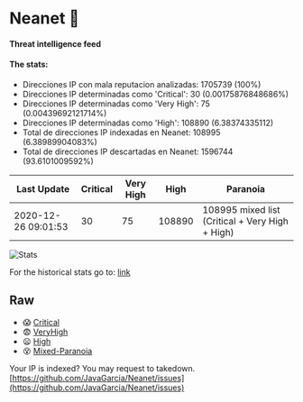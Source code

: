 # Neanet :hocho:
#### Threat intelligence feed
#### The stats:

- Direcciones IP con mala reputacion analizadas: 1705739 (100%)
- Direcciones IP determinadas como 'Critical':  30 (0.00175876848686%)
- Direcciones IP determinadas como 'Very High':  75 (0.00439692121714%)
- Direcciones IP determinadas como 'High':  108890 (6.38374335112)
- Total de direcciones IP indexadas en Neanet:  108995 (6.38989904083%)
- Total de direcciones IP descartadas en Neanet:  1596744 (93.6101009592%)

| Last Update | Critical | Very High | High | Paranoia |
| --- | --- | --- | --- | --- |
| 2020-12-26 09:01:53 | 30 | 75 | 108890 | 108995 mixed list (Critical + Very High + High)|

![Stats](https://docs.google.com/spreadsheets/d/e/2PACX-1vSnaNMIXVabIpDJjufMlzH7poXnshF3mgd8Is1g9ytUEzVsP5my4Trn8f-xkoLLQ38xpL3HtmUexLo6/pubchart?oid=501124687&format=image)

For the historical stats go to: [link](/stats.csv)
## Raw
- :scream: [Critical](https://raw.githubusercontent.com/JavaGarcia/Neanet/master/blacklists/neanet_critical.txt)
- :fearful: [VeryHigh](https://raw.githubusercontent.com/JavaGarcia/Neanet/master/blacklists/neanet_veryHigh.txtt)
- :frowning: [High](https://raw.githubusercontent.com/JavaGarcia/Neanet/master/blacklists/neanet_high.txt)
- :dizzy_face: [Mixed-Paranoia](https://raw.githubusercontent.com/JavaGarcia/Neanet/master/blacklists/neanet_all.txt)


Your IP is indexed? You may request to takedown. [https://github.com/JavaGarcia/Neanet/issues](https://github.com/JavaGarcia/Neanet/issues)









































































































































































































































































































































































































































































































































































































































































































































































































































































































































































































































































































































































































































































































































































































































































































































































































































































































































































































































































































































































































































































































































































































































































































































































































































































































































































































































































































































































































































































































































































































































































































































































